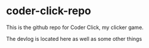 # coder-click-repo

This is the github repo for Coder Click, my clicker game.

The devlog is located here as well as some other things
